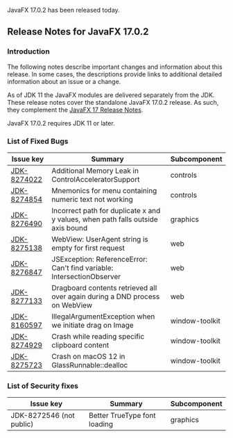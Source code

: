 JavaFX 17.0.2 has been released today.

## Release Notes for JavaFX 17.0.2

### Introduction

The following notes describe important changes and information about this release. In some cases, the descriptions provide links to additional detailed information about an issue or a change.

As of JDK 11 the JavaFX modules are delivered separately from the JDK. These release notes cover the standalone JavaFX 17.0.2 release. As such, they complement the [JavaFX 17 Release Notes](https://github.com/openjdk/jfx/blob/jfx17/doc-files/release-notes-17.md).

JavaFX 17.0.2 requires JDK 11 or later.

### List of Fixed Bugs

Issue key|Summary|Subcomponent
---------|-------|------------
[JDK-8274022](https://bugs.openjdk.java.net/browse/JDK-8274022)|Additional Memory Leak in ControlAcceleratorSupport|controls
[JDK-8274854](https://bugs.openjdk.java.net/browse/JDK-8274854)|Mnemonics for menu containing numeric text not working|controls
[JDK-8276490](https://bugs.openjdk.java.net/browse/JDK-8276490)|Incorrect path for duplicate x and y values, when path falls outside axis bound|graphics
[JDK-8275138](https://bugs.openjdk.java.net/browse/JDK-8275138)|WebView: UserAgent string is empty for first request|web
[JDK-8276847](https://bugs.openjdk.java.net/browse/JDK-8276847)|JSException: ReferenceError: Can't find variable: IntersectionObserver|web
[JDK-8277133](https://bugs.openjdk.java.net/browse/JDK-8277133)|Dragboard contents retrieved all over again during a DND process on WebView|web
[JDK-8160597](https://bugs.openjdk.java.net/browse/JDK-8160597)|IllegalArgumentException when we initiate drag on Image|window-toolkit
[JDK-8274929](https://bugs.openjdk.java.net/browse/JDK-8274929)|Crash while reading specific clipboard content|window-toolkit
[JDK-8275723](https://bugs.openjdk.java.net/browse/JDK-8275723)|Crash on macOS 12 in GlassRunnable::dealloc|window-toolkit

### List of Security fixes

Issue key|Summary|Subcomponent
---------|-------|------------
JDK-8272546 (not public) | Better TrueType font loading | graphics